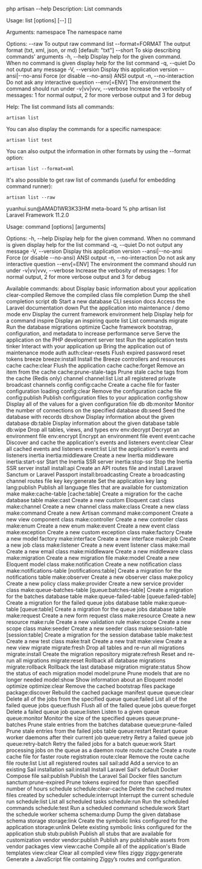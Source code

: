 php artisan --help
Description:
  List commands

Usage:
  list [options] [--] [<namespace>]

Arguments:
  namespace             The namespace name

Options:
      --raw             To output raw command list
      --format=FORMAT   The output format (txt, xml, json, or md) [default: "txt"]
      --short           To skip describing commands' arguments
  -h, --help            Display help for the given command. When no command is given display help for the list command
  -q, --quiet           Do not output any message
  -V, --version         Display this application version
      --ansi|--no-ansi  Force (or disable --no-ansi) ANSI output
  -n, --no-interaction  Do not ask any interactive question
      --env[=ENV]       The environment the command should run under
  -v|vv|vvv, --verbose  Increase the verbosity of messages: 1 for normal output, 2 for more verbose output and 3 for debug

Help:
  The list command lists all commands:
  
    artisan list
  
  You can also display the commands for a specific namespace:
  
    artisan list test
  
  You can also output the information in other formats by using the --format option:
  
    artisan list --format=xml
  
  It's also possible to get raw list of commands (useful for embedding command runner):
  
    artisan list --raw
yuanhui.sun@AMAD1WR3K33HM meta-board % php artisan list  
Laravel Framework 11.2.0

Usage:
  command [options] [arguments]

Options:
  -h, --help            Display help for the given command. When no command is given display help for the list command
  -q, --quiet           Do not output any message
  -V, --version         Display this application version
      --ansi|--no-ansi  Force (or disable --no-ansi) ANSI output
  -n, --no-interaction  Do not ask any interactive question
      --env[=ENV]       The environment the command should run under
  -v|vv|vvv, --verbose  Increase the verbosity of messages: 1 for normal output, 2 for more verbose output and 3 for debug

Available commands:
  about                     Display basic information about your application
  clear-compiled            Remove the compiled class file
  completion                Dump the shell completion script
  db                        Start a new database CLI session
  docs                      Access the Laravel documentation
  down                      Put the application into maintenance / demo mode
  env                       Display the current framework environment
  help                      Display help for a command
  inspire                   Display an inspiring quote
  list                      List commands
  migrate                   Run the database migrations
  optimize                  Cache framework bootstrap, configuration, and metadata to increase performance
  serve                     Serve the application on the PHP development server
  test                      Run the application tests
  tinker                    Interact with your application
  up                        Bring the application out of maintenance mode
 auth
  auth:clear-resets         Flush expired password reset tokens
 breeze
  breeze:install            Install the Breeze controllers and resources
 cache
  cache:clear               Flush the application cache
  cache:forget              Remove an item from the cache
  cache:prune-stale-tags    Prune stale cache tags from the cache (Redis only)
 channel
  channel:list              List all registered private broadcast channels
 config
  config:cache              Create a cache file for faster configuration loading
  config:clear              Remove the configuration cache file
  config:publish            Publish configuration files to your application
  config:show               Display all of the values for a given configuration file
 db
  db:monitor                Monitor the number of connections on the specified database
  db:seed                   Seed the database with records
  db:show                   Display information about the given database
  db:table                  Display information about the given database table
  db:wipe                   Drop all tables, views, and types
 env
  env:decrypt               Decrypt an environment file
  env:encrypt               Encrypt an environment file
 event
  event:cache               Discover and cache the application's events and listeners
  event:clear               Clear all cached events and listeners
  event:list                List the application's events and listeners
 inertia
  inertia:middleware        Create a new Inertia middleware
  inertia:start-ssr         Start the Inertia SSR server
  inertia:stop-ssr          Stop the Inertia SSR server
 install
  install:api               Create an API routes file and install Laravel Sanctum or Laravel Passport
  install:broadcasting      Create a broadcasting channel routes file
 key
  key:generate              Set the application key
 lang
  lang:publish              Publish all language files that are available for customization
 make
  make:cache-table          [cache:table] Create a migration for the cache database table
  make:cast                 Create a new custom Eloquent cast class
  make:channel              Create a new channel class
  make:class                Create a new class
  make:command              Create a new Artisan command
  make:component            Create a new view component class
  make:controller           Create a new controller class
  make:enum                 Create a new enum
  make:event                Create a new event class
  make:exception            Create a new custom exception class
  make:factory              Create a new model factory
  make:interface            Create a new interface
  make:job                  Create a new job class
  make:listener             Create a new event listener class
  make:mail                 Create a new email class
  make:middleware           Create a new middleware class
  make:migration            Create a new migration file
  make:model                Create a new Eloquent model class
  make:notification         Create a new notification class
  make:notifications-table  [notifications:table] Create a migration for the notifications table
  make:observer             Create a new observer class
  make:policy               Create a new policy class
  make:provider             Create a new service provider class
  make:queue-batches-table  [queue:batches-table] Create a migration for the batches database table
  make:queue-failed-table   [queue:failed-table] Create a migration for the failed queue jobs database table
  make:queue-table          [queue:table] Create a migration for the queue jobs database table
  make:request              Create a new form request class
  make:resource             Create a new resource
  make:rule                 Create a new validation rule
  make:scope                Create a new scope class
  make:seeder               Create a new seeder class
  make:session-table        [session:table] Create a migration for the session database table
  make:test                 Create a new test class
  make:trait                Create a new trait
  make:view                 Create a new view
 migrate
  migrate:fresh             Drop all tables and re-run all migrations
  migrate:install           Create the migration repository
  migrate:refresh           Reset and re-run all migrations
  migrate:reset             Rollback all database migrations
  migrate:rollback          Rollback the last database migration
  migrate:status            Show the status of each migration
 model
  model:prune               Prune models that are no longer needed
  model:show                Show information about an Eloquent model
 optimize
  optimize:clear            Remove the cached bootstrap files
 package
  package:discover          Rebuild the cached package manifest
 queue
  queue:clear               Delete all of the jobs from the specified queue
  queue:failed              List all of the failed queue jobs
  queue:flush               Flush all of the failed queue jobs
  queue:forget              Delete a failed queue job
  queue:listen              Listen to a given queue
  queue:monitor             Monitor the size of the specified queues
  queue:prune-batches       Prune stale entries from the batches database
  queue:prune-failed        Prune stale entries from the failed jobs table
  queue:restart             Restart queue worker daemons after their current job
  queue:retry               Retry a failed queue job
  queue:retry-batch         Retry the failed jobs for a batch
  queue:work                Start processing jobs on the queue as a daemon
 route
  route:cache               Create a route cache file for faster route registration
  route:clear               Remove the route cache file
  route:list                List all registered routes
 sail
  sail:add                  Add a service to an existing Sail installation
  sail:install              Install Laravel Sail's default Docker Compose file
  sail:publish              Publish the Laravel Sail Docker files
 sanctum
  sanctum:prune-expired     Prune tokens expired for more than specified number of hours
 schedule
  schedule:clear-cache      Delete the cached mutex files created by scheduler
  schedule:interrupt        Interrupt the current schedule run
  schedule:list             List all scheduled tasks
  schedule:run              Run the scheduled commands
  schedule:test             Run a scheduled command
  schedule:work             Start the schedule worker
 schema
  schema:dump               Dump the given database schema
 storage
  storage:link              Create the symbolic links configured for the application
  storage:unlink            Delete existing symbolic links configured for the application
 stub
  stub:publish              Publish all stubs that are available for customization
 vendor
  vendor:publish            Publish any publishable assets from vendor packages
 view
  view:cache                Compile all of the application's Blade templates
  view:clear                Clear all compiled view files
 ziggy
  ziggy:generate            Generate a JavaScript file containing Ziggy’s routes and configuration.
